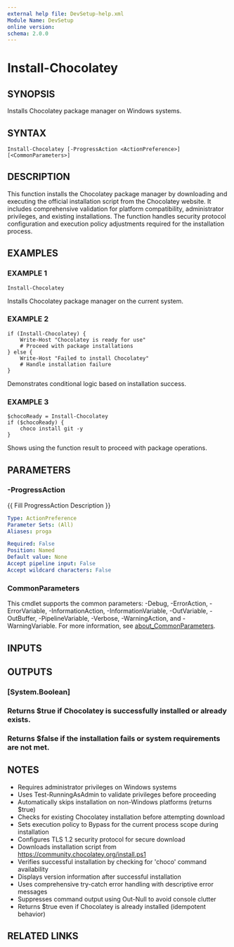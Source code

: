 ```yaml
---
external help file: DevSetup-help.xml
Module Name: DevSetup
online version:
schema: 2.0.0
---
```


# Install-Chocolatey

## SYNOPSIS
Installs Chocolatey package manager on Windows systems.

## SYNTAX

```
Install-Chocolatey [-ProgressAction <ActionPreference>] [<CommonParameters>]
```

## DESCRIPTION
This function installs the Chocolatey package manager by downloading and executing the official
installation script from the Chocolatey website.
It includes comprehensive validation for platform
compatibility, administrator privileges, and existing installations.
The function handles security
protocol configuration and execution policy adjustments required for the installation process.

## EXAMPLES

### EXAMPLE 1
```
Install-Chocolatey
```

Installs Chocolatey package manager on the current system.

### EXAMPLE 2
```
if (Install-Chocolatey) {
    Write-Host "Chocolatey is ready for use"
    # Proceed with package installations
} else {
    Write-Host "Failed to install Chocolatey"
    # Handle installation failure
}
```

Demonstrates conditional logic based on installation success.

### EXAMPLE 3
```
$chocoReady = Install-Chocolatey
if ($chocoReady) {
    choco install git -y
}
```

Shows using the function result to proceed with package operations.

## PARAMETERS

### -ProgressAction
{{ Fill ProgressAction Description }}

```yaml
Type: ActionPreference
Parameter Sets: (All)
Aliases: proga

Required: False
Position: Named
Default value: None
Accept pipeline input: False
Accept wildcard characters: False
```

### CommonParameters
This cmdlet supports the common parameters: -Debug, -ErrorAction, -ErrorVariable, -InformationAction, -InformationVariable, -OutVariable, -OutBuffer, -PipelineVariable, -Verbose, -WarningAction, and -WarningVariable. For more information, see [about_CommonParameters](http://go.microsoft.com/fwlink/?LinkID=113216).

## INPUTS

## OUTPUTS

### [System.Boolean]
### Returns $true if Chocolatey is successfully installed or already exists.
### Returns $false if the installation fails or system requirements are not met.
## NOTES
- Requires administrator privileges on Windows systems
- Uses Test-RunningAsAdmin to validate privileges before proceeding
- Automatically skips installation on non-Windows platforms (returns $true)
- Checks for existing Chocolatey installation before attempting download
- Sets execution policy to Bypass for the current process scope during installation
- Configures TLS 1.2 security protocol for secure download
- Downloads installation script from https://community.chocolatey.org/install.ps1
- Verifies successful installation by checking for 'choco' command availability
- Displays version information after successful installation
- Uses comprehensive try-catch error handling with descriptive error messages
- Suppresses command output using Out-Null to avoid console clutter
- Returns $true even if Chocolatey is already installed (idempotent behavior)

## RELATED LINKS
